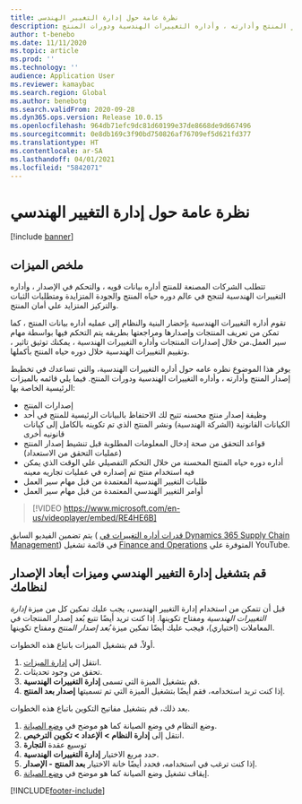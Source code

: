 ```yaml
---
title: نظرة عامة حول إدارة التغيير الهندسي
description: يوفر هذا الموضوع نظره عامه حول أداره التغييرات الهندسية، والتي تساعدك في تخطيط إصدار المنتج وأدارته ، وأداره التغييرات الهندسية ودورات المنتج.
author: t-benebo
ms.date: 11/11/2020
ms.topic: article
ms.prod: ''
ms.technology: ''
audience: Application User
ms.reviewer: kamaybac
ms.search.region: Global
ms.author: benebotg
ms.search.validFrom: 2020-09-28
ms.dyn365.ops.version: Release 10.0.15
ms.openlocfilehash: 964db71efc9dc81d60199e37de8668de9d667496
ms.sourcegitcommit: 0e8db169c3f90bd750826af76709ef5d621fd377
ms.translationtype: HT
ms.contentlocale: ar-SA
ms.lasthandoff: 04/01/2021
ms.locfileid: "5842071"
---
```

# <a name="engineering-change-management-overview"></a>نظرة عامة حول إدارة التغيير الهندسي

[!include [banner](../includes/banner.md)]

## <a name="feature-summary"></a>ملخص الميزات

تتطلب الشركات المصنعة للمنتج أداره بيانات قويه ، والتحكم في الإصدار ، وأداره التغييرات الهندسية لتنجح في عالم دوره حياه المنتج والجودة المتزايدة ومتطلبات الثبات والتركيز المتزايد علي أمان المنتج.

تقوم أداره التغييرات الهندسية بإحضار البنية والنظام إلى عمليه أداره بيانات المنتج ، كما تمكن من تعريف المنتجات وإصدارها ومراجعتها بطريقه يتم التحكم فيها بواسطة مهام سير العمل.من خلال إصدارات المنتجات وأداره التغييرات الهندسية ، يمكنك توثيق تاثير ، وتقييم التغييرات الهندسية خلال دوره حياه المنتج بأكملها.

يوفر هذا الموضوع نظره عامه حول أداره التغييرات الهندسية، والتي تساعدك في تخطيط إصدار المنتج وأدارته ، وأداره التغييرات الهندسية ودورات المنتج. فيما يلي قائمه بالميزات الرئيسية الخاصة بها:

- إصدارات المنتج
- وظيفة إصدار منتج محسنه تتيح لك الاحتفاظ بالبيانات الرئيسية للمنتج في أحد الكيانات القانونية (الشركة الهندسية) ونشر المنتج الذي تم تكوينه بالكامل إلى كيانات قانونيه أخرى
- قواعد التحقق من صحة إدخال المعلومات المطلوبة قبل تنشيط إصدار المنتج (عمليات التحقق من الاستعداد)
- أداره دوره حياه المنتج المحسنة من خلال التحكم التفصيلي علي الوقت الذي يمكن فيه استخدام منتج تم إصداره في عمليات تجاريه معينه
- طلبات التغيير الهندسية المعتمدة من قبل مهام سير العمل
- أوامر التغيير الهندسي المعتمدة من قبل مهام سير العمل

> [!VIDEO https://www.microsoft.com/en-us/videoplayer/embed/RE4HE6B]

يتم تضمين الفيديو السابق ( [قدرات أداره التغييرات في Dynamics 365 Supply Chain Management](https://youtu.be/N313FqvRuBc)) في قائمة تشغيل [Finance and Operations](https://www.youtube.com/playlist?list=PLcakwueIHoT_SYfIaPGoOhloFoCXiUSyW) المتوفرة علي YouTube.

## <a name="turn-on-the-engineering-change-management-and-version-dimension-features-for-your-system"></a>قم بتشغيل إدارة التغيير الهندسي وميزات أبعاد الإصدار لنظامك

قبل أن تتمكن من استخدام إدارة التغيير الهندسي، يجب عليك تمكين كل من ميزة *إدارة التغييرات الهندسية* ومفتاح تكوينها. إذا كنت تريد أيضًا تتبع بُعد إصدار المنتجات في المعاملات (اختياري)، فيجب عليك أيضًا تمكين ميزة *بُعد إصدار المنتج* ومفتاح تكوينها.

أولاً، قم بتشغيل الميزات باتباع هذه الخطوات.

1. انتقل إلى [إدارة الميزات](../../fin-ops-core/fin-ops/get-started/feature-management/feature-management-overview.md).
1. ‏‏تحقق من وجود تحديثات.
1. قم بتشغيل الميزة التي تسمى **إدارة التغييرات الهندسية**.
1. إذا كنت تريد استخدامه، فقم أيضًا بتشغيل الميزة التي تم تسميتها **إصدار بعد المنتج**.

بعد ذلك، قم بتشغيل مفاتيح التكوين باتباع هذه الخطوات.

1. وضع النظام في وضع الصيانة كما هو موضح في [وضع الصيانة](../../fin-ops-core/dev-itpro/sysadmin/maintenance-mode.md).
1. انتقل إلى **إدارة النظام \> الإعداد \> تكوين الترخيص**.
1. توسيع عقدة **التجارة**
1. حدد مربع الاختيار **إدارة التغييرات الهندسية**.
1. إذا كنت ترغب في استخدامه، فحدد أيضًا خانة الاختيار **بعد المنتج - الإصدار**.
1. إيقاف تشغيل وضع الصيانة كما هو موضح في [وضع الصيانة](../../fin-ops-core/dev-itpro/sysadmin/maintenance-mode.md).

[!INCLUDE[footer-include](../../includes/footer-banner.md)]
